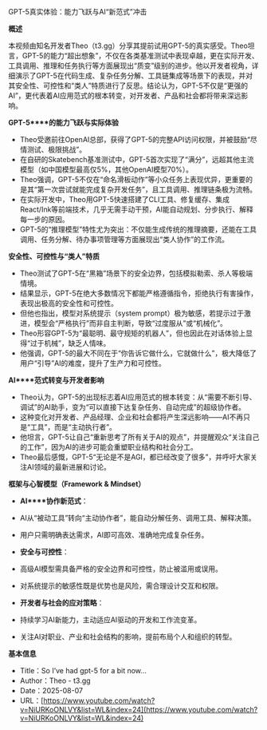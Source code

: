 GPT-5真实体验：能力飞跃与AI“新范式”冲击

  

**概述**

  

本视频由知名开发者Theo（t3․gg）分享其提前试用GPT-5的真实感受。Theo坦言，GPT-5的能力“超出想象”，不仅在各类基准测试中表现卓越，更在实际开发、工具调用、推理和任务执行等方面展现出“质变”级别的进步。他以开发者视角，详细演示了GPT-5在代码生成、复杂任务分解、工具链集成等场景下的表现，并对其安全性、可控性和“类人”特质进行了反思。结论认为，GPT-5不仅是“更强的AI”，更代表着AI应用范式的根本转变，对开发者、产品和社会都将带来深远影响。

  

**GPT-5****的能力飞跃与实际体验**

- Theo受邀前往OpenAI总部，获得了GPT-5的完整API访问权限，并被鼓励“尽情测试、极限挑战”。
- 在自研的Skatebench基准测试中，GPT-5首次实现了“满分”，远超其他主流模型（如中国模型最高仅5%，其他OpenAI模型70%）。
- Theo强调，GPT-5不仅在“命名滑板动作”等小众任务上表现优异，更重要的是其“第一次尝试就能完成复杂开发任务”，且工具调用、推理链条极为流畅。
- 在实际开发中，Theo用GPT-5快速搭建了CLI工具、修复缓存、集成React/Ink等前端技术，几乎无需手动干预，AI能自动规划、分步执行、解释每一步的原因。
- GPT-5的“推理模型”特性尤为突出：不仅能生成传统的推理摘要，还能在工具调用、任务分解、待办事项管理等方面展现出“类人协作”的工作流。

  

**安全性、可控性与“类人”特质**

- Theo测试了GPT-5在“黑箱”场景下的安全边界，包括模拟勒索、杀人等极端情境。
- 结果显示，GPT-5在绝大多数情况下都能严格遵循指令，拒绝执行有害操作，表现出极高的安全性和可控性。
- 但他也指出，模型对系统提示（system prompt）极为敏感，若提示过于激进，模型会“严格执行”而非自主判断，导致“过度服从”或“机械化”。
- Theo形容GPT-5为“最聪明、最守规矩的机器人”，但也因此在对话体验上显得“过于机械”，缺乏人情味。
- 他强调，GPT-5的最大不同在于“你告诉它做什么，它就做什么”，极大降低了用户“引导”AI的难度，提升了生产力和可控性。

  

**AI****范式转变与开发者影响**

- Theo认为，GPT-5的出现标志着AI应用范式的根本转变：从“需要不断引导、调试”的AI助手，变为“可以直接下达复杂任务、自动完成”的超级协作者。
- 这种变化对开发者、产品经理、企业和社会都将产生深远影响——AI不再只是“工具”，而是“主动执行者”。
- 他坦言，GPT-5让自己“重新思考了所有关于AI的观点”，并提醒观众“关注自己的工作”，因为AI的进步可能会重塑职业结构和社会分工。
- Theo最后感慨，GPT-5“无论是不是AGI，都已经改变了很多”，并呼吁大家关注AI领域的最新进展和讨论。

  

**框架与心智模型（****Framework & Mindset****）**

- **AI****协作新范式**：

- AI从“被动工具”转向“主动协作者”，能自动分解任务、调用工具、解释决策。
- 用户只需明确表达需求，AI即可高效、准确地完成复杂任务。

- **安全与可控性**：

- 高级AI模型需具备严格的安全边界和可控性，防止被滥用或误用。
- 对系统提示的敏感性既是优势也是风险，需合理设计交互和权限。

- **开发者与社会的应对策略**：

- 持续学习AI新能力，主动适应AI驱动的开发和工作流变革。
- 关注AI对职业、产业和社会结构的影响，提前布局个人和组织的转型。

  

**基本信息**

- Title：So I’ve had gpt-5 for a bit now…
- Author：Theo - t3․gg
- Date：2025-08-07
- URL：[https://www.youtube.com/watch?v=NiURKoONLVY&list=WL&index=24](https://www.youtube.com/watch?v=NiURKoONLVY&list=WL&index=24)